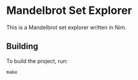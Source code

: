 # Mandelbrot Set Explorer

This is a Mandelbrot set explorer written in Nim.

## Building

To build the project, run:

```
make
```
